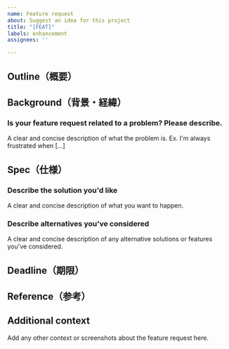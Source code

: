 ```yaml
---
name: Feature request
about: Suggest an idea for this project
title: "[FEAT]"
labels: enhancement
assignees: ''

---
```


## Outline（概要）

## Background（背景・経緯）

### Is your feature request related to a problem? Please describe.
A clear and concise description of what the problem is. Ex. I'm always frustrated when [...]

## Spec（仕様）

### Describe the solution you'd like
A clear and concise description of what you want to happen.

### Describe alternatives you've considered
A clear and concise description of any alternative solutions or features you've considered.

## Deadline（期限）

## Reference（参考）

## Additional context
Add any other context or screenshots about the feature request here.
